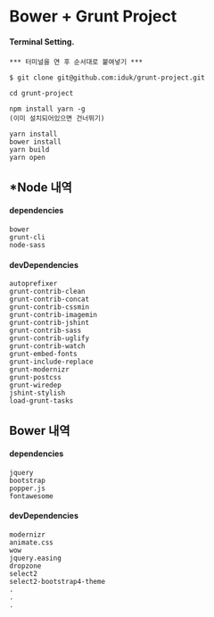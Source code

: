 # Bower + Grunt Project
#### Terminal Setting.

	*** 터미널을 연 후 순서대로 붙여넣기 ***

	$ git clone git@github.com:iduk/grunt-project.git

	cd grunt-project

	npm install yarn -g
	(이미 설치되어있으면 건너뛰기)
	
	yarn install
	bower install
	yarn build
	yarn open


## *Node 내역
#### dependencies
	bower
	grunt-cli
	node-sass
#### devDependencies
	autoprefixer
	grunt-contrib-clean
	grunt-contrib-concat
	grunt-contrib-cssmin
	grunt-contrib-imagemin
	grunt-contrib-jshint
	grunt-contrib-sass
	grunt-contrib-uglify
	grunt-contrib-watch
	grunt-embed-fonts
	grunt-include-replace
	grunt-modernizr
	grunt-postcss
	grunt-wiredep
	jshint-stylish
	load-grunt-tasks


## Bower 내역
#### dependencies
	jquery
	bootstrap
	popper.js
	fontawesome
#### devDependencies
	modernizr
	animate.css
	wow
	jquery.easing
	dropzone
	select2
	select2-bootstrap4-theme
	.
	.
	.